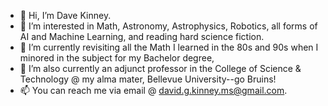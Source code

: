 - 👋 Hi, I’m Dave Kinney.
- 👀 I’m interested in Math, Astronomy, Astrophysics, Robotics, all forms of AI and Machine Learning, and reading hard science fiction.
- 🌱 I’m currently revisiting all the Math I learned in the 80s and 90s when I minored in the subject for my Bachelor degree,
- 💞️ I’m also currently an adjunct professor in the College of Science & Technology @ my alma mater, Bellevue University--go Bruins!
- 📫 You can reach me via email @ david.g.kinney.ms@gmail.com.

<!---
dkinneyBU/dkinneyBU is a ✨ special ✨ repository because its `README.md` (this file) appears on your GitHub profile.
You can click the Preview link to take a look at your changes.
--->
